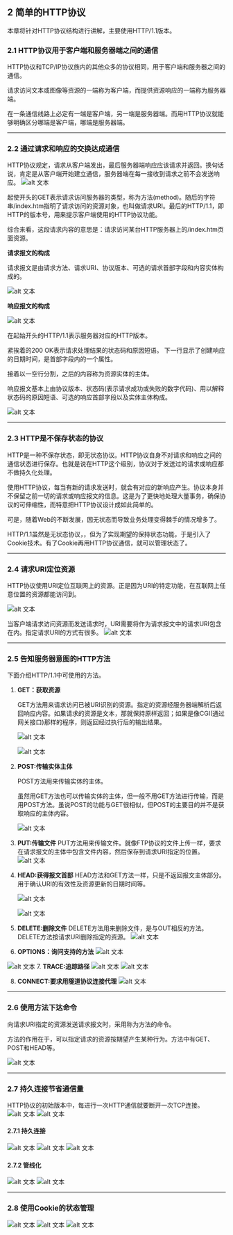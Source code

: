 
## 2 简单的HTTP协议
本章将针对HTTP协议结构进行讲解，主要使用HTTP/1.1版本。


### 2.1 HTTP协议用于客户端和服务器端之间的通信
HTTP协议和TCP/IP协议族内的其他众多的协议相同，用于客户端和服务器之间的通信。

请求访问文本或图像等资源的一端称为客户端，而提供资源响应的一端称为服务器端。


在一条通信线路上必定有一端是客户端，另一端是服务器端。而用HTTP协议就能够明确区分哪端是客户端，哪端是服务器端。

----
### 2.2 通过请求和响应的交换达成通信
HTTP协议规定，请求从客户端发出，最后服务器端响应应该请求并返回。换句话说，肯定是从客户端开始建立通信，服务器端在每一接收到请求之前不会发送响应。
![alt 文本](./../../图片/发送请求.png)

起使开头的GET表示请求访问服务器的类型，称为方法(method)。随后的字符串/index.htm指明了请求访问的资源对象，也叫做请求URI。最后的HTTP/1.1，即HTTP的版本号，用来提示客户端使用的HTTP协议功能。

综合来看，这段请求内容的意思是：请求访问某台HTTP服务器上的/index.htm页面资源。

**请求报文的构成**

请求报文是由请求方法、请求URI、协议版本、可选的请求首部字段和内容实体构成的。

![alt 文本](./../../图片/请求报文.png)



**响应报文的构成**

![alt 文本](./../../图片/响应报文.png)

在起始开头的HTTP/1.1表示服务器对应的HTTP版本。

紧挨着的200 OK表示请求处理结果的状态码和原因短语。
下一行显示了创建响应的日期时间，是首部字段内的一个属性。

接着以一空行分割，之后的内容称为资源实体的主体。

响应报文基本上由协议版本、状态码(表示请求成功或失败的数字代码)、用以解释状态码的原因短语、可选的响应首部字段以及实体主体构成。

![alt 文本](./../../图片/响应报文2.png)



----

### 2.3 HTTP是不保存状态的协议
HTTP是一种不保存状态，即无状态协议。HTTP协议自身不对请求和响应之间的通信状态进行保存。也就是说在HTTP这个级别，协议对于发送过的请求或响应都不做持久化处理。

使用HTTP协议，每当有新的请求发送时，就会有对应的新响应产生。协议本身并不保留之前一切的请求或响应报文的信息。这是为了更快地处理大量事务，确保协议的可伸缩性，而特意把HTTP协议设计成如此简单的。

可是，随着Web的不断发展，因无状态而导致业务处理变得棘手的情况增多了。

HTTP/1.1虽然是无状态协议，，但为了实现期望的保持状态功能，于是引入了Cookie技术。有了Cookie再用HTTP协议通信，就可以管理状态了。

----
### 2.4 请求URI定位资源
HTTP协议使用URI定位互联网上的资源。正是因为URI的特定功能，在互联网上任意位置的资源都能访问到。

![alt 文本](./../../图片/请求URI.png)

当客户端请求访问资源而发送请求时，URI需要将作为请求报文中的请求URI包含在内。指定请求URI的方式有很多。
![alt 文本](./../../图片/指定请求方式.png)

----


### 2.5 告知服务器意图的HTTP方法
下面介绍HTTP/1.1中可使用的方法。

1. **GET：获取资源**

    GET方法用来请求访问已被URI识别的资源。指定的资源经服务器端解析后返回响应内容。如果请求的资源是文本，那就保持原样返回；如果是像CGI(通过网关接口)那样的程序，则返回经过执行后的输出结果。

    ![alt 文本](./../../图片/get.png)

    ![alt 文本](./../../图片/get2.png)
2. **POST:传输实体主体**

    POST方法用来传输实体的主体。

    虽然用GET方法也可以传输实体的主体，但一般不用GET方法进行传输，而是用POST方法。虽说POST的功能与GET很相似，但POST的主要目的并不是获取响应的主体内容。

    ![alt 文本](./../../图片/put.png)


3. **PUT:传输文件**
    PUT方法用来传输文件。就像FTP协议的文件上传一样，要求在请求报文的主体中包含文件内容，然后保存到请求URI指定的位置。
    ![alt 文本](./../../图片/put1.png)


4. **HEAD:获得报文首部**
    HEAD方法和GET方法一样，只是不返回报文主体部分。用于确认URI的有效性及资源更新的日期时间等。

    ![alt 文本](./../../图片/head.png)

    ![alt 文本](./../../图片/head1.png)





5. **DELETE:删除文件**
DELETE方法用来删除文件，是与OUT相反的方法。DELETE方法按请求URI删除指定的资源。
![alt 文本](./../../图片/del.png)







6. **OPTIONS：询问支持的方法**
![alt 文本](./../../图片/opt.png)

![alt 文本](./../../图片/opt1.png)
7. **TRACE:追踪路径**
![alt 文本](./../../图片/trace.png)
![alt 文本](./../../图片/trace1.png)



8. **CONNECT:要求用隧道协议连接代理**
![alt 文本](./../../图片/connect.png)


----

### 2.6 使用方法下达命令

向请求URI指定的资源发送请求报文时，采用称为方法的命令。

方法的作用在于，可以指定请求的资源按期望产生某种行为。方法中有GET、POST和HEAD等。

![alt 文本](./../../图片/方法表.png)

----

### 2.7 持久连接节省通信量
HTTP协议的初始版本中，每进行一次HTTP通信就要断开一次TCP连接。
![alt 文本](./../../图片/持久.png)
![alt 文本](./../../图片/持久2.png)

#### 2.7.1 持久连接
![alt 文本](./../../图片/持久连接.png)
![alt 文本](./../../图片/持久连接2.png)
![alt 文本](./../../图片/持久连接3.png)

#### 2.7.2 管线化
![alt 文本](./../../图片/管线化.png)
![alt 文本](./../../图片/管线化2.png)




----

### 2.8 使用Cookie的状态管理
![alt 文本](./../../图片/使用cookie.png)
![alt 文本](./../../图片/使用cookie2.png)
![alt 文本](./../../图片/使用cookie3.png)


